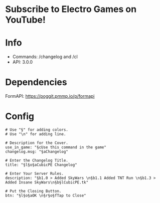 # Subscribe to Electro Games on YouTube!

# Info
 - Commands: /changelog and /cl
 - API: 3.0.0
# Dependencies
FormAPI: https://poggit.pmmp.io/p/formapi
# Config
```
# Use "§" for adding colors.
# Use "\n" for adding line.

# Description for the Cover.
use_in_game: "§cUse this command in the game"
changelog.msg: "§aChangelog"

# Enter the Changelog Title.
title: "§l§o§aCubicPE Changelog"

# Enter Your Server Rules.
description: "§b1.0 > Added SkyWars \n§b1.1 Added TNT Run \n§b1.3 > Added Insane SkyWars\n§b§lCubicPE.tk"

# Put the Closing Button.
btn: "§l§o§aOK \n§r§o§fTap to Close"
```
